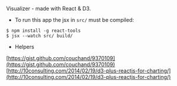 Visualizer - made with React & D3.

* To run this app the jsx in `src/` must be compiled:

```
$ npm install -g react-tools
$ jsx --watch src/ build/
```

* Helpers

[https://gist.github.com/couchand/9370109](https://gist.github.com/couchand/9370109)
[http://10consulting.com/2014/02/19/d3-plus-reactjs-for-charting/](http://10consulting.com/2014/02/19/d3-plus-reactjs-for-charting/)
